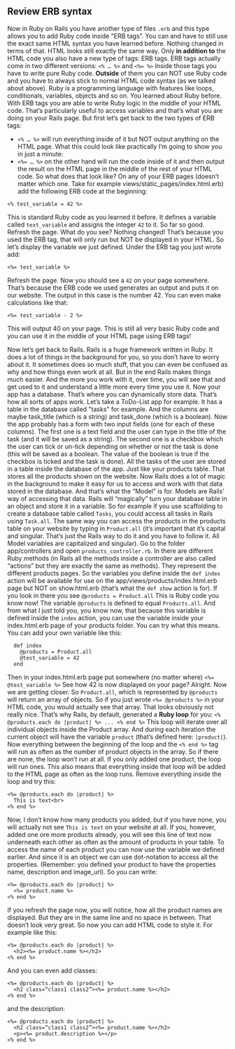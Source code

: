 ## Review ERB syntax


Now in Ruby on Rails you have another type of files `.erb` and this type allows you to add Ruby code inside "ERB tags”. You can and have to still use the exact same HTML syntax you have learned before. Nothing changed in terms of that. HTML looks still exactly the same way. Only **in addition to** the HTML code you also have a new type of tags: ERB tags. ERB tags actually come in two different versions:  `<% … %>` and `<%= %>`
Inside those tags you have to write pure Ruby code. **Outside** of them you can NOT use Ruby code and you have to always stick  to normal HTML code syntax (as we talked about above).
Ruby is a programming language with features like loops, conditionals, variables, objects and so on. You learned about Ruby before. With ERB tags you are able to write Ruby logic in the middle of your HTML code. That’s particularly  useful to access variables and that’s what you are doing on your Rails page.
But first let’s get back to the two types of ERB tags:
- `<% … %>` will run everything inside of it but NOT output anything on the HTML page. What this could look like practically I’m going to show you in just a minute:
- `<%= … %>` on the other hand will run the code inside of it and then output the result on the HTML page in the middle of the rest of your HTML code.
So what does that look like? On any of your ERB pages (doesn’t matter which one. Take for example views/static_pages/index.html.erb) add the following ERB code at the beginning:

```
<% test_variable = 42 %>
```

This is standard Ruby code as you learned it before. It defines a variable called `text_variable` and assigns the integer `42` to it. So far so good. Refresh the page. What do you see? Nothing changed! That’s because you used the ERB tag, that will only run but NOT be displayed in your HTML. So let’s display the variable we just defined. Under the ERB tag you just wrote add:

```
<%= test_variable %>
```

Refresh the page. Now you should see a `42` on your page somewhere. That’s because the ERB code we used generates an output and puts it on our website. The output in this case is the number 42. You can even make calculations like that:

```
<%= test_variable - 2 %>
```

This will output 40 on your page. This is still all very basic Ruby code and you can use it in the middle of your HTML page using ERB tags!


Now let’s get back to Rails. Rails is a huge framework written in Ruby. It does a lot of things in the background for you, so you don’t have to worry about it. It sometimes does so much stuff, that you can even be confused as why and how things even work at all. But in the end Rails makes things much easier. And the more you work with it, over time, you will see that and get used to it and understand a little more every time you use it.
Now your app has a database. That’s where you can dynamically store data. That’s how all sorts of apps work. Let’s take a ToDo-List app for example. It has a table in the database called "tasks" for example. And the columns are maybe task_title (which is a string) and task_done (which is a boolean). Now the app probably has a form with two input fields (one for each of these columns). The first one is a text field and the user can type in the title of the task (and it will be saved as a string). The second one is a checkbox which the user can tick or un-tick depending on whether or not the task is done (this will be saved as a boolean. The value of the boolean is true if the checkbox is ticked and the task is done). All the tasks of the user are stored in a table inside the database of the app. Just like your products table. That stores all the products shown on the website.
Now Rails does a lot of magic in the background to make it easy for us to access and work with that data stored in the database. And that’s what the “Model” is for. Models are Rails’ way of accessing that data. Rails will “magically” turn your database table in an object and store it in a variable. So for example if you use scaffolding to create a database table called `Tasks`, you could access all tasks in Rails using `Task.all`. The same way you can access the products in the products table on your website by typing in `Product.all` (it’s important that it’s capital and singular. That’s just the Rails way to do it and you have to follow it. All Model variables are capitalized and singular).
Go to the folder app/controllers and open `products_controller.rb`. In there are different Ruby methods (in Rails all the methods inside a controller are also called “actions” but they are exactly the same as methods). They represent the different products pages. So the variables you define inside the `def index` action will be available for use on the app/views/products/index.html.erb page but NOT on show.html.erb (that’s what the `def show` action is for).
If you look in there you see `@products = Product.all`
This is Ruby code you know now! The variable `@products` is defined to equal `Products.all`. And from what I just told you, you know now, that because this variable is defined inside the `index` action, you can use the variable inside your index.html.erb page of your products folder.
You can try what this means. You can add your own variable like this:

```
  def index
    @products = Product.all
    @test_variable = 42
  end
```

Then in your index.html.erb page put somewhere (no matter where) `<%= @test_variable %>`
See how 42 is now displayed on your page?
Alright. Now we are getting closer. So `Product.all`, which is represented by `@products` will return an array of objects. So if you just wrote `<%= @products %>` in your HTML code, you would actually see that array. That looks obviously not really nice. That’s why Rails, by default, generated a **Ruby loop** for you: `<% @products.each do |product| %> ... <% end %>`
This loop will iterate over all individual objects inside the Product array. And during each iteration the current object will have the variable `product` (that’s defined here: `|product|`). Now everything between the beginning of the loop and the `<% end %>` tag will run as often as the number of product objects in the array. So if there are none, the loop won’t run at all. If you only added one product, the loop will run ones.
This also means that everything inside that loop will be added to the HTML page as often as the loop runs. Remove everything inside the loop and try this:

```
<%= @products.each do |product| %>
  This is text<br>
<% end %>
```

Now, I don’t know how many products you added, but if you have none, you will actually not see `This is text` on your website at all. If you, however, added one ore more products already, you will see this line of text now underneath each other as often as the amount of products in your table.
To access the name of each product you can now use the variable we defined earlier. And since it is an object we can use dot-notation to access all the properties. (Remember: you defined your product to have the properties name, description and image_url).
So you can write:

```
<%= @products.each do |product| %>
  <%= product.name %>
<% end %>
```

If you refresh the page now, you will notice, how all the product names are displayed. But they are in the same line and no space in between. That doesn’t look very great. So now you can add HTML code to style it. For example like this:

```
<%= @products.each do |product| %>
  <h2><%= product.name %></h2>
<% end %>
```

And you can even add classes:

```
<%= @products.each do |product| %>
  <h2 class=“class1 class2”><%= product.name %></h2>
<% end %>
```

and the description:

```
<%= @products.each do |product| %>
  <h2 class=“class1 class2”><%= product.name %></h2>
  <p><%= product.description %></p>
<% end %>
```
